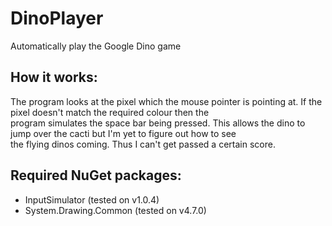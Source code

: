 # DinoPlayer
Automatically play the Google Dino game

## How it works:  
The program looks at the pixel which the mouse pointer is pointing at. If the pixel doesn't match the required colour then the  
program simulates the space bar being pressed. This allows the dino to jump over the cacti but I'm yet to figure out how to see  
the flying dinos coming. Thus I can't get passed a certain score.

## Required NuGet packages:  
- InputSimulator (tested on v1.0.4)
- System.Drawing.Common (tested on v4.7.0)
